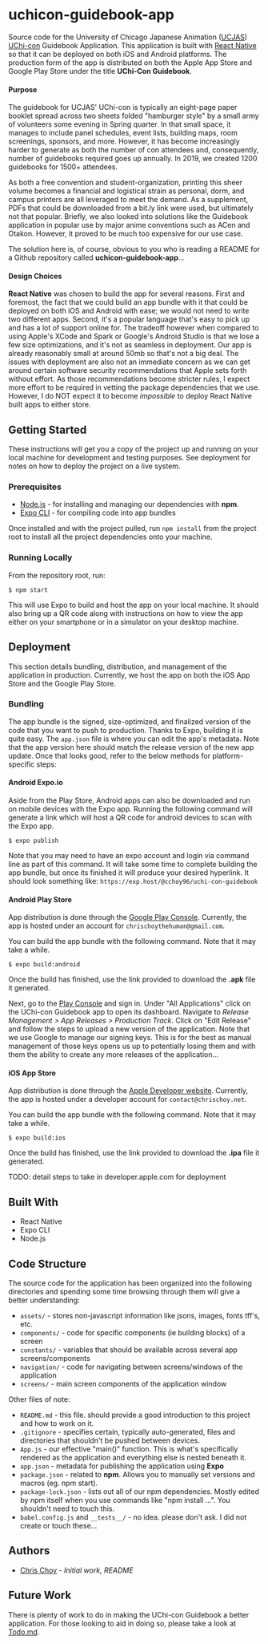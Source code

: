 # uchicon-guidebook-app

Source code for the University of Chicago Japanese Animation ([UCJAS](http://jas.uchicago.edu/)) 
[UChi-con](https://www.uchi-con.com/) Guidebook Application. This application is built with 
[React Native](https://reactnative.dev/) so that it can be deployed on both iOS and Android platforms.
The production form of the app is distributed on both the Apple App Store and Google Play Store under 
the title **UChi-Con Guidebook**.

#### Purpose 

The guidebook for UCJAS' UChi-con is typically an eight-page paper booklet spread across two sheets folded 
"hamburger style" by a small army of volunteers some evening in Spring quarter. In that small space, it manages 
to include panel schedules, event lists, building maps, room screenings, sponsors, and more. However, it has become 
increasingly harder to generate as both the number of con attendees and, consequently, number of guidebooks 
required goes up annually. In 2019, we created 1200 guidebooks for 1500+ attendees. 

As both a free convention and student-organization, printing this sheer volume becomes a financial and 
logistical strain as personal, dorm, and campus printers are all leveraged to meet the demand. As a supplement,
PDFs that could be downloaded from a bit.ly link were used, but ultimately not that popular. Briefly, we also 
looked into solutions like the Guidebook application in popular use by major anime conventions such as ACen and 
Otakon. However, it proved to be much too expensive for our use case.

The solution here is, of course, obvious to you who is reading a README for a Github repository called 
**uchicon-guidebook-app**...

#### Design Choices

**React Native** was chosen to build the app for several reasons. First and foremost, the fact that we could build 
an app bundle with it that could be deployed on both iOS and Android with ease; we would not need to write two 
different apps. Second, it's a popular language that's easy to pick up and has a lot of support online for. The 
tradeoff however when compared to using Apple's XCode and Spark or Google's Android Studio is that we lose a 
few size optimizations, and it's not as seamless in deployment. Our app is already reasonably small at around 
50mb so that's not a big deal. The issues with deployment are also not an immediate concern as we can get around 
certain software security recommendations that Apple sets forth without effort. As those recommendations become 
stricter rules, I expect more effort to be required in vetting the package dependencies that we use. However, I 
do NOT expect it to become *impossible* to deploy React Native built apps to either store. 

## Getting Started

These instructions will get you a copy of the project up and running on your local machine for 
development and testing purposes. See deployment for notes on how to deploy the project on a live system.

### Prerequisites

- [Node.js](https://nodejs.org/en/) - for installing and managing our dependencies with **npm**.
- [Expo CLI](https://expo.io/) - for compiling code into app bundles

Once installed and with the project pulled, run `npm install` from the project root to install all 
the project dependencies onto your machine.

### Running Locally

From the repository root, run:
```
$ npm start
```

This will use Expo to build and host the app on your local machine. It should also bring up a QR code 
along with instructions on how to view the app either on your smartphone or in a simulator on your 
desktop machine.

## Deployment

This section details bundling, distribution, and management of the application in production.
Currently, we host the app on both the iOS App Store and the Google Play Store. 

### Bundling

The app bundle is the signed, size-optimized, and finalized version of the code that you want to push to 
production. Thanks to Expo, building it is quite easy. The `app.json` file is where you can edit the app's
metadata. Note that the app version here should match the release version of the new app update. Once that 
looks good, refer to the below methods for platform-specific steps: 

#### Android Expo.io

Aside from the Play Store, Android apps can also be downloaded and run on mobile devices with the Expo 
app. Running the following command will generate a link which will host a QR code for android devices to scan 
with the Expo app.

```
$ expo publish
```

Note that you may need to have an expo account and login via command line as part of this command. It will 
take some time to complete building the app bundle, but once its finished it will produce your desired hyperlink.
It should look something like: `https://exp.host/@cchoy96/uchi-con-guidebook` 

#### Android Play Store

App distribution is done through the [Google Play Console](https://developer.android.com/distribute/console). 
Currently, the app is hosted under an account for `chrischoythehuman@gmail.com`.

You can build the app bundle with the following command. Note that it may take a while.
```$xslt
$ expo build:android
```

Once the build has finished, use the link provided to download the **.apk** file it generated.

Next, go to the [Play Console](https://developer.android.com/distribute/console) and sign in. Under 
"All Applications" click on the UChi-con Guidebook app to open its dashboard. Navigate to *Release Management > 
App Releases > Production Track*. Click on "Edit Release" and follow the steps to upload a new version of 
the application. Note that we use Google to manage our signing keys. This is for the best as manual 
management of those keys opens us up to potentially losing them and with them the ability to create any 
more releases of the application...

#### iOS App Store

App distribution is done through the [Apple Developer website](https://developer.apple.com/). Currently, the 
app is hosted under a developer account for `contact@chrischoy.net`. 

You can build the app bundle with the following command. Note that it may take a while.
```$xslt
$ expo build:ios
```

Once the build has finished, use the link provided to download the **.ipa** file it generated.

TODO: detail steps to take in developer.apple.com for deployment

## Built With

- React Native
- Expo CLI
- Node.js

## Code Structure

The source code for the application has been organized into the following directories and spending some time 
browsing through them will give a better understanding:

- `assets/` - stores non-javascript information like jsons, images, fonts tff's, etc.
- `components/` - code for specific components (ie building blocks) of a screen
- `constants/` - variables that should be available across several app screens/components
- `navigation/` - code for navigating between screens/windows of the application
- `screens/` - main screen components of the application window

Other files of note:

- `README.md` - this file. should provide a good introduction to this project and how to work on it.
- `.gitignore` - specifies certain, typically auto-generated, files and directories that shouldn't be pushed 
between devices.
- `App.js` - our effective "main()" function. This is what's specifically rendered as the application and 
everything else is nested beneath it.
- `app.json` - metadata for publishing the application using **Expo**
- `package.json` - related to **npm**. Allows you to manually set versions and macros (eg. npm start).
- `package-lock.json` - lists out all of our npm dependencies. Mostly edited by npm itself when you use commands 
like "npm install ...". You shouldn't need to touch this.
- `babel.config.js` and `__tests__/` - no idea. please don't ask. I did not create or touch these...


## Authors
- [Chris Choy](https://github.com/cchoy96) - *Initial work, README*

## Future Work

There is plenty of work to do in making the UChi-con Guidebook a better application. For those 
looking to aid in doing so, please take a look at [Todo.md](Todo.md).